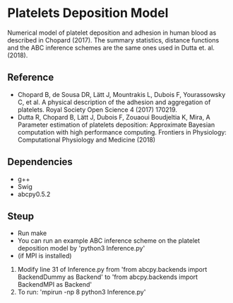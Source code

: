 # Platelets Deposition Model
Numerical model of platelet deposition and adhesion in human blood as described in Chopard (2017). 
The summary statistics, distance functions and the ABC inference schemes are the same ones used in 
Dutta et. al. (2018).

## Reference
- Chopard B, de Sousa DR, Lätt J, Mountrakis L, Dubois F, Yourassowsky C, et al. A physical
description of the adhesion and aggregation of platelets. Royal Society Open Science 4 (2017) 170219.
- Dutta R, Chopard B, Lätt J, Dubois F, Zouaoui Boudjeltia K, Mira, A Parameter estimation of 
platelets deposition: Approximate Bayesian computation with high performance computing. 
Frontiers in Physiology: Computational Physiology and Medicine (2018)

## Dependencies 
- g++ 
- Swig 
- abcpy0.5.2

## Steup 

- Run make 
- You can run an example ABC inference scheme on the platelet deposition model by 'python3 Inference.py'
- (if MPI is installed) 
1. Modify line 31 of Inference.py from 'from abcpy.backends import BackendDummy as Backend' to 'from abcpy.backends import BackendMPI as Backend'
2. To run: 'mpirun -np 8 python3 Inference.py'
